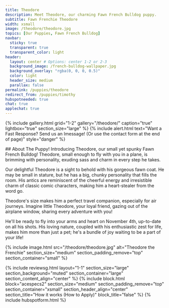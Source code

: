 ```yaml
---
title: Theodore
description: Meet Theodore, our charming Fawn French Bulldog puppy.
subtitle: Fawn Frenchie Theodore
width: xsmall
image: /theodore/theodore.jpg
topics: [Our Puppies, Fawn French Bulldog]
navbar:
  sticky: true
  transparent: true
  transparent_color: light
header:
  layout: center # Options: center 1-2 or 2-3
  background_image: /french-bulldog-wallpaper.jpg
  background_overlay: "rgba(0, 0, 0, 0.5)"
  color: light
  header_size: medium
  parallax: false
permalink: /puppies/theodore 
redirect_from: /puppies/timothy
hubspotneeded: true
chat: true
applechat: true
---
```


{% include gallery.html
grid="1-2"
gallery="/theodore/"
caption="true"
lightbox="true"
section_size="large"
%}
{% include alert.html text="Want a Fast Response? Send us an Imessage! (Or use the contact form at the end of page)" style="danger" %}

<div
    class="apple-business-chat-banner-container"
    data-apple-business-id="aea0f1e1-d35e-4943-a9f1-141bc4d2db78"
    data-apple-business-phone="+12127390182"
    data-apple-banner-cta="Imessage Us!"
    data-apple-banner-context="If you have an Iphone you'll see the chat, ID, if not you'll only see the phone icon"
    data-apple-banner-rounded-corners="false"
></div>
## About The Puppy!
Introducing Theodore, our small yet spunky Fawn French Bulldog! Theodore, small enough to fly with you in a plane, is brimming with personality, exuding sass and charm in every step he takes.

Our delightful Theodore is a sight to behold with his gorgeous fawn coat. He may be small in stature, but he has a big, chunky personality that fills the room. His antics are reminiscent of the cheerful energy and irresistible charm of classic comic characters, making him a heart-stealer from the word go.

Theodore's size makes him a perfect travel companion, especially for air journeys. Imagine little Theodore, your loyal friend, gazing out of the airplane window, sharing every adventure with you!

He'll be ready to fly into your arms and heart on November 4th, up-to-date on all his shots. His loving nature, coupled with his enthusiastic zest for life, makes him more than just a pet; he's a bundle of joy waiting to be a part of your life!

{% include image.html
src="/theodore/theodore.jpg"
alt="Theodore the Frenchie"
section_size="medium"
section_padding_remove="top"
section_container="small"
%}

{% include reviewsg.html
layout="1-1"
section_size="large"
section_background="muted"
section_container="large"
section_content_align="center"
%}
{% include block.html
block="acespecs2"
section_size="medium"
section_padding_remove="top"
section_container="xsmall"
section_header_align="center"
section_title="How it works (How to Apply)"
block_title="false"
%}
{% include hubspotform.html %}